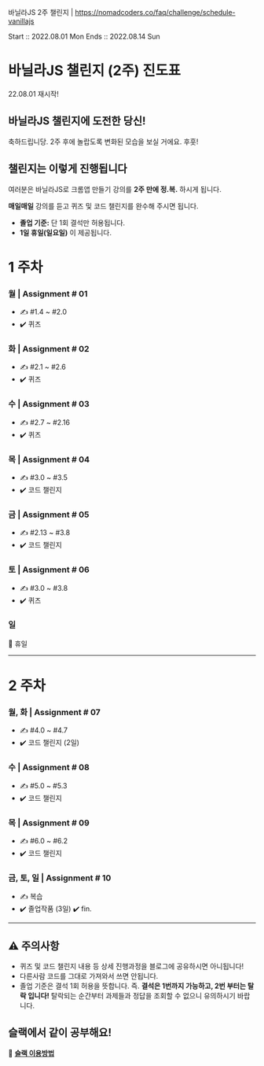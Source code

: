 바닐라JS 2주 챌린지
| https://nomadcoders.co/faq/challenge/schedule-vanillajs

Start :: 2022.08.01 Mon
Ends :: 2022.08.14 Sun

# 바닐라JS 챌린지 (2주) 진도표
22.08.01 재시작!

## **바닐라JS 챌린지에 도전한 당신!**
축하드립니당. 2주 후에 놀랍도록 변화된 모습을 보실 거에요. 후훗!

## **챌린지는 이렇게 진행됩니다**
여러분은 바닐라JS로 크롬앱 만들기 강의를 **2주 만에 정.복.** 하시게 됩니다.

**매일매일** 강의를 듣고 퀴즈 및 코드 챌린지를 완수해 주시면 됩니다.

- **졸업 기준:** 단 1회 결석만 허용됩니다.
- **1일 휴일(일요일)** 이 제공됩니다.

# **1 주차**
### **월 | Assignment # 01**
- ✍️ #1.4 ~ #2.0
- ✔️ 퀴즈

### **화 | Assignment # 02**
- ✍️ #2.1 ~ #2.6
- ✔️ 퀴즈

### **수 | Assignment # 03**
- ✍️ #2.7 ~ #2.16
- ✔️ 퀴즈

### **목 | Assignment # 04**
- ✍️ #3.0 ~ #3.5
- ✔️ 코드 챌린지

### **금 | Assignment # 05**
- ✍️ #2.13 ~ #3.8
- ✔️ 코드 챌린지

### **토 | Assignment # 06**
- ✍️ #3.0 ~ #3.8
- ✔️ 퀴즈

### **일**
🌴 휴일

---

# **2 주차**

### **월, 화 | Assignment # 07**
- ✍️ #4.0 ~ #4.7
- ✔️ 코드 챌린지 (2일)

### **수 | Assignment # 08**
- ✍️ #5.0 ~ #5.3
- ✔️ 코드 챌린지

### **목 | Assignment # 09**
- ✍️ #6.0 ~ #6.2
- ✔️ 코드 챌린지

### **금, 토, 일 | Assignment # 10**
- ✍️ 복습
- ✔️ 졸업작품 (3일) ✔️ fin.

---

## **⚠️ 주의사항**
- 퀴즈 및 코드 챌린지 내용 등 상세 진행과정을 블로그에 공유하시면 아니됩니다!
- 다른사람 코드를 그대로 가져와서 쓰면 안됩니다.
- 졸업 기준은 결석 1회 허용을 뜻합니다. 즉. **결석은 1번까지 가능하고, 2번 부터는 탈락 입니다!** 탈락되는 순간부터 과제들과 정답을 조회할 수 없으니 유의하시기 바랍니다.

## **슬랙에서 같이 공부해요!**

🎈 **[슬랙 이용방법](https://nomadcoders.co/faq/community/slack)**